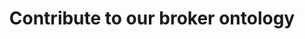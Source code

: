 ---
title: Contribute to our broker ontology 
summary: An intermediate ontology for plants used by DataPLANT to fill the ontology gap. We welcome every contribution!
icon: tabler:file-plus
href: "/articles/broker-ontology"
---